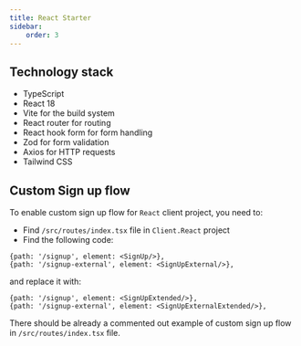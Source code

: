 ```yaml
---
title: React Starter
sidebar:
    order: 3
---
```



## Technology stack

- TypeScript
- React 18
- Vite for the build system
- React router for routing
- React hook form for form handling
- Zod for form validation
- Axios for HTTP requests
- Tailwind CSS

## Custom Sign up flow

To enable custom sign up flow for `React` client project, you need to:

* Find `/src/routes/index.tsx` file in `Client.React` project
* Find the following code:

```tsx
{path: '/signup', element: <SignUp/>},
{path: '/signup-external', element: <SignUpExternal/>},
```
and replace it with:

```tsx
{path: '/signup', element: <SignUpExtended/>},
{path: '/signup-external', element: <SignUpExternalExtended/>},
```

There should be already a commented out example of custom sign up flow in `/src/routes/index.tsx` file.


